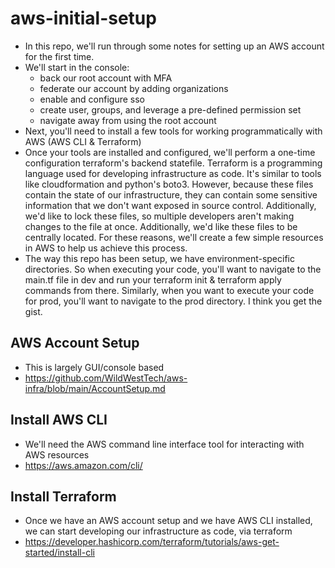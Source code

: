 # aws-initial-setup
- In this repo, we'll run through some notes for setting up an AWS account for the first time.  
- We'll start in the console:
  - back our root account with MFA
  - federate our account by adding organizations
  - enable and configure sso
  - create user, groups, and leverage a pre-defined permission set
  - navigate away from using the root account
- Next, you'll need to install a few tools for working programmatically with AWS (AWS CLI & Terraform)
- Once your tools are installed and configured, we'll perform a one-time configuration terraform's backend statefile.  Terraform is a programming language used for developing infrastructure as code.  It's similar to tools like cloudformation and python's boto3.  However, because these files contain the state of our infrastructure, they can contain some sensitive information that we don't want exposed in source control.  Additionally, we'd like to lock these files, so multiple developers aren't making changes to the file at once.  Additionally, we'd like these files to be centrally located.  For these reasons, we'll create a few simple resources in AWS to help us achieve this process.
- The way this repo has been setup, we have environment-specific directories.  So when executing your code, you'll want to navigate to the main.tf file in dev and run your terraform init & terraform apply commands from there.  Similarly, when you want to execute your code for prod, you'll want to navigate to the prod directory.  I think you get the gist.

## AWS Account Setup
- This is largely GUI/console based
- https://github.com/WildWestTech/aws-infra/blob/main/AccountSetup.md

## Install AWS CLI
- We'll need the AWS command line interface tool for interacting with AWS resources
- https://aws.amazon.com/cli/

## Install Terraform
- Once we have an AWS account setup and we have AWS CLI installed, we can start developing our infrastructure as code, via terraform
- https://developer.hashicorp.com/terraform/tutorials/aws-get-started/install-cli
